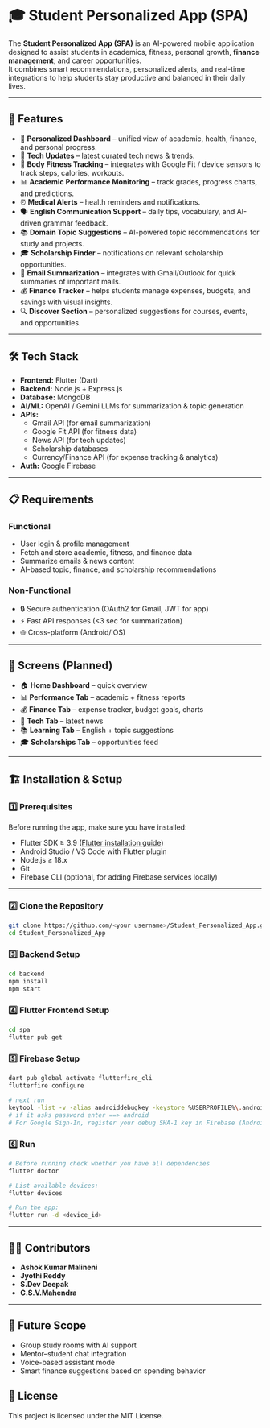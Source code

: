 # 🎓 Student Personalized App (SPA)

The **Student Personalized App (SPA)** is an AI-powered mobile application designed to assist students in academics, fitness, personal growth, **finance management**, and career opportunities.  
It combines smart recommendations, personalized alerts, and real-time integrations to help students stay productive and balanced in their daily lives.

---

## 🚀 Features

- 📱 **Personalized Dashboard** – unified view of academic, health, finance, and personal progress.  
- 📰 **Tech Updates** – latest curated tech news & trends.  
- 💪 **Body Fitness Tracking** – integrates with Google Fit / device sensors to track steps, calories, workouts.  
- 📊 **Academic Performance Monitoring** – track grades, progress charts, and predictions.  
- ⏰ **Medical Alerts** – health reminders and notifications.  
- 🗣️ **English Communication Support** – daily tips, vocabulary, and AI-driven grammar feedback.  
- 📚 **Domain Topic Suggestions** – AI-powered topic recommendations for study and projects.  
- 🎓 **Scholarship Finder** – notifications on relevant scholarship opportunities.  
- 📧 **Email Summarization** – integrates with Gmail/Outlook for quick summaries of important mails.  
- 💰 **Finance Tracker** – helps students manage expenses, budgets, and savings with visual insights.  
- 🔍 **Discover Section** – personalized suggestions for courses, events, and opportunities.  

---

## 🛠️ Tech Stack

- **Frontend:** Flutter (Dart)
- **Backend:** Node.js + Express.js  
- **Database:** MongoDB  
- **AI/ML:** OpenAI / Gemini LLMs for summarization & topic generation  
- **APIs:** 
  - Gmail API (for email summarization)  
  - Google Fit API (for fitness data)  
  - News API (for tech updates)  
  - Scholarship databases  
  - Currency/Finance API (for expense tracking & analytics)
- **Auth:** Google Firebase

---

## 📋 Requirements

### Functional
- User login & profile management  
- Fetch and store academic, fitness, and finance data  
- Summarize emails & news content  
- AI-based topic, finance, and scholarship recommendations  

### Non-Functional
- 🔒 Secure authentication (OAuth2 for Gmail, JWT for app)  
- ⚡ Fast API responses (<3 sec for summarization)  
- 🌐 Cross-platform (Android/iOS)  

---

## 📸 Screens (Planned)

- 🏠 **Home Dashboard** – quick overview  
- 📊 **Performance Tab** – academic + fitness reports  
- 💰 **Finance Tab** – expense tracker, budget goals, charts  
- 📰 **Tech Tab** – latest news  
- 📚 **Learning Tab** – English + topic suggestions  
- 🎓 **Scholarships Tab** – opportunities feed   

---

## 🏗️ Installation & Setup

### 1️⃣ Prerequisites
Before running the app, make sure you have installed:

- Flutter SDK ≥ 3.9 ([Flutter installation guide](https://docs.flutter.dev/get-started/install))  
- Android Studio / VS Code with Flutter plugin  
- Node.js ≥ 18.x  
- Git  
- Firebase CLI (optional, for adding Firebase services locally)  

---

### 2️⃣ Clone the Repository
```bash
git clone https://github.com/<your username>/Student_Personalized_App.git
cd Student_Personalized_App
```
### 3️⃣ Backend Setup
```bash
cd backend
npm install
npm start
```
### 4️⃣ Flutter Frontend Setup
```bash
cd spa
flutter pub get
```

### 5️⃣ Firebase Setup
```bash
dart pub global activate flutterfire_cli
flutterfire configure

# next run
keytool -list -v -alias androiddebugkey -keystore %USERPROFILE%\.android\debug.keystore
# if it asks password enter ==> android
# For Google Sign-In, register your debug SHA-1 key in Firebase (Android) to avoid auth errors:  
```
### 6️⃣ Run
```bash
# Before running check whether you have all dependencies
flutter doctor

# List available devices:
flutter devices

# Run the app:
flutter run -d <device_id>
```
---

## 👨‍💻 Contributors

- **Ashok Kumar Malineni**
- **Jyothi Reddy**
- **S.Dev Deepak**
- **C.S.V.Mahendra**
---

## 📌 Future Scope

- Group study rooms with AI support  
- Mentor–student chat integration  
- Voice-based assistant mode  
- Smart finance suggestions based on spending behavior

  
## 📜 License
This project is licensed under the MIT License.
